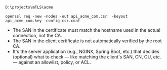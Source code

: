 ```sh
D:\projects\mTLS\acme
```

`openssl req -new -nodes -out api_acme_com.csr  -keyout api_acme_com.key -config csr.conf`


* The SAN in the certificate must match the hostname used in the actual connection, not the CA.
* The SAN in the client certificate is not automatically verified by the root CA.
* It's the server application (e.g., NGINX, Spring Boot, etc.) that decides (optional) what to check — like matching the client's SAN, CN, OU, etc. — against an allowlist, policy, or ACL.
